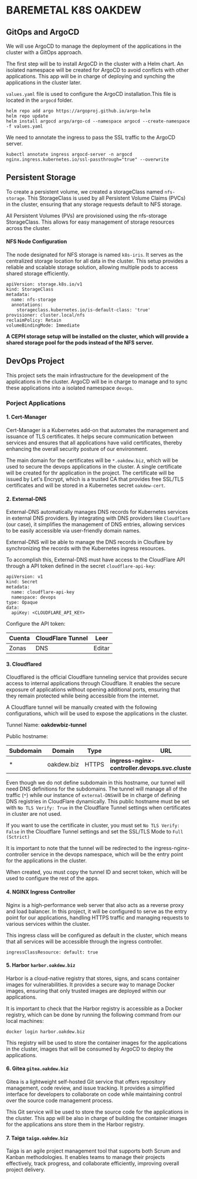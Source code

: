 # BAREMETAL K8S OAKDEW

## GitOps and ArgoCD

We will use ArgoCD to manage the deployment of the applications in the cluster with a GitOps approach.

The first step will be to install ArgoCD in the cluster with a Helm chart. An isolated namespace will be created for ArgoCD to avoid conflicts with other applications. This app will be in charge of deploying and synching the applications in the cluster later.

`values.yaml` file is used to configure the ArgoCD installation.This file is located in the `argocd` folder.

```
helm repo add argo https://argoproj.github.io/argo-helm
helm repo update
helm install argocd argo/argo-cd --namespace argocd --create-namespace -f values.yaml
```

We need to annotate the ingress to pass the SSL traffic to the ArgoCD server.

```
kubectl annotate ingress argocd-server -n argocd nginx.ingress.kubernetes.io/ssl-passthrough="true" --overwrite
```

## Persistent Storage

To create a persistent volume, we created a storageClass named `nfs-storage`. This StorageClass is used by all Persistent Volume Claims (PVCs) in the cluster, ensuring that any storage requests default to NFS storage.

All Persistent Volumes (PVs) are provisioned using the nfs-storage StorageClass. This allows for easy management of storage resources across the cluster.

#### NFS Node Configuration

The node designated for NFS storage is named `k8s-iris`. It serves as the centralized storage location for all data in the cluster. This setup provides a reliable and scalable storage solution, allowing multiple pods to access shared storage efficiently.

```
apiVersion: storage.k8s.io/v1
kind: StorageClass
metadata:
  name: nfs-storage
  annotations:
    storageclass.kubernetes.io/is-default-class: 'true'
provisioner: cluster.local/nfs
reclaimPolicy: Retain
volumeBindingMode: Immediate
```

**A CEPH storage setup will be installed on the cluster, which will provide a shared storage pool for the pods instead of the NFS server.**

## DevOps Project

This project sets the main infrastructure for the development of the applications in the cluster. ArgoCD will be in charge to manage and to sync these applications into a isolated namespace `devops`.

### Porject Applications

#### 1. Cert-Manager

Cert-Manager is a Kubernetes add-on that automates the management and issuance of TLS certificates. It helps secure communication between services and ensures that all applications have valid certificates, thereby enhancing the overall security posture of our environment.

The main domain for the certificates will be `*.oakdew.biz`, which will be used to secure the devops applications in the cluster. A single certificate will be created for thr application in the project. The certificate will be issued by Let's Encrypt, which is a trusted CA that provides free SSL/TLS certificates and will be stored in a Kubernetes secret `oakdew-cert`.

#### 2. External-DNS

External-DNS automatically manages DNS records for Kubernetes services in external DNS providers. By integrating with DNS providers like `Cloudflare` (our case), it simplifies the management of DNS entries, allowing services to be easily accessible via user-friendly domain names.

External-DNS will be able to manage the DNS records in Clouflare by synchronizing the records with the Kubernetes ingress resources.

To accomplish this, External-DNS must have access to the CloudFlare API through a API token defined in the secret `cloudflare-api-key`:

```
apiVersion: v1
kind: Secret
metadata:
  name: cloudflare-api-key
  namespace: devops
type: Opaque
data:
  apiKey: <CLOUDFLARE_API_KEY>
```

Configure the API token:

| Cuenta | CloudFlare Tunnel | Leer   |
| ------ | ----------------- | ------ |
| Zonas  | DNS               | Editar |

#### 3. Cloudflared

Cloudflared is the official Cloudflare tunneling service that provides secure access to internal applications through Cloudflare. It enables the secure exposure of applications without opening additional ports, ensuring that they remain protected while being accessible from the internet.

A Cloudflare tunnel will be manually created with the following configurations, which will be used to expose the applications in the cluster.

Tunnel Name: **oakdewbiz-tunnel**

Public hostname:

| Subdomain | Domain     | Type  | URL                                                       |
| --------- | ---------- | ----- | --------------------------------------------------------- |
| \*        | oakdew.biz | HTTPS | **ingress-nginx-controller.devops.svc.cluster.local:443** |

Even though we do not define subdomain in this hostname, our tunnel will need DNS definitions for the subdomains. The tunnel will manage all of the traffic (`*`) while our instance of `external-DNS`will be in charge of defining DNS registries in CloudFlare dynamically. This public hostname must be set with `No TLS Verify: True` in the Cloudflare Tunnel settings when certificates in cluster are not used.

If you want to use the certificate in cluster, you must set `No TLS Verify: False` in the Cloudflare Tunnel settings and set the SSL/TLS
Mode to `Full (Sctrict)`

It is important to note that the tunnel will be redirected to the ingress-nginx-controller service in the devops namespace, which will be the entry point for the applications in the cluster.

When created, you must copy the tunnel ID and secret token, which will be used to configure the rest of the apps.

#### 4. NGINX Ingress Controller

Nginx is a high-performance web server that also acts as a reverse proxy and load balancer. In this project, it will be configured to serve as the entry point for our applications, handling HTTPS traffic and managing requests to various services within the cluster.

This ingress class will be configured as default in the cluster, which means that all services will be accessible through the ingress controller.

```
ingressClassResource: default: true
```

#### 5. Harbor `harbor.oakdew.biz`

Harbor is a cloud-native registry that stores, signs, and scans container images for vulnerabilities. It provides a secure way to manage Docker images, ensuring that only trusted images are deployed within our applications.

It is important to check that the Harbor registry is accessible as a Docker registry, which can be done by running the following command from our local machines:

```
docker login harbor.oakdew.biz
```

This registry will be used to store the container images for the applications in the cluster, images that will be consumed by ArgoCD to deploy the applications.

#### 6. Gitea `gitea.oakdew.biz`

Gitea is a lightweight self-hosted Git service that offers repository management, code review, and issue tracking. It provides a simplified interface for developers to collaborate on code while maintaining control over the source code management process.

This Git service will be used to store the source code for the applications in the cluster. This app will be also in charge of building the container images for the applications ans store them in the Harbor registry.

#### 7. Taiga `taiga.oakdew.biz`

Taiga is an agile project management tool that supports both Scrum and Kanban methodologies. It enables teams to manage their projects effectively, track progress, and collaborate efficiently, improving overall project delivery.
